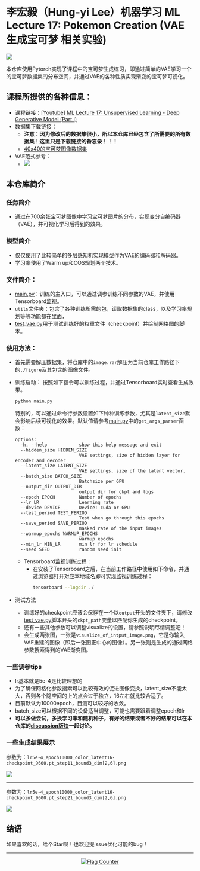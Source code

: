 # 李宏毅（Hung-yi Lee）机器学习 ML Lecture 17: Pokemon Creation (VAE 生成宝可梦 相关实验)
![](./images/task_preview.png)

本仓库使用Pytorch实现了课程中的宝可梦生成练习，即通过简单的VAE学习一个的宝可梦数据集的分布空间，并通过VAE的各种性质实现渐变的宝可梦可视化。
## 课程所提供的各种信息：
- 课程链接：[[Youtube] ML Lecture 17: Unsupervised Learning - Deep Generative Model (Part I)](https://www.youtube.com/watch?v=YNUek8ioAJk&list=PLJV_el3uVTsPy9oCRY30oBPNLCo89yu49&index=27)
- 数据集下载链接：
  - **注意：因为修改后的数据集很小，所以本仓库已经包含了所需要的所有数据集！这里只是下载链接的备忘录！！！**
  - [40x40的宝可梦图像数据集](https://speech.ee.ntu.edu.tw/~tlkagk/courses/ML_2016/Pokemon_creation/image.rar)
- VAE范式参考：
  - ![](./images/slide1.png)
## 本仓库简介
### 任务简介
- 通过在700余张宝可梦图像中学习宝可梦图片的分布，实现变分自编码器（VAE），并可视化学习后得到的效果。
### 模型简介
- 仅仅使用了比较简单的多层感知机实现模型作为VAE的编码器和解码器。
- 学习率使用了Warm up和COS规划两个技术。
### 文件简介：
- [main.py](main.py)：训练的主入口，可以通过调参训练不同参数的VAE，并使用Tensorboard监视。
- `utils`文件夹：包含了各种训练所需的包，读取数据集的class，以及学习率规划等等功能都在里面，
- [test_vae.py](test_vae.py)用于测试训练好的权重文件（checkpoint）并绘制网格图的脚本。
### 使用方法：

- 首先需要解压数据集，将仓库中的`image.rar`解压为当前仓库工作路径下的`./figure`及其包含的图像文件。


- 训练启动：
按照如下指令可以训练过程，并通过Tensorboard实时查看生成效果。
  ```bash
  python main.py
  ```
  特别的，可以通过命令行参数设置如下种种训练参数，尤其是`latent_size`默会影响后续可视化的效果。默认值请参考[main.py](main.py)中的`get_args_parser`函数：
  ```
  options:
    -h, --help            show this help message and exit
    --hidden_size HIDDEN_SIZE
                          VAE settings, size of hidden layer for encoder and decoder
    --latent_size LATENT_SIZE
                          VAE settings, size of the latent vector.
    --batch_size BATCH_SIZE
                          Batchsize per GPU
    --output_dir OUTPUT_DIR
                          output dir for ckpt and logs
    --epoch EPOCH         Number of epochs
    --lr LR               Learning rate
    --device DEVICE       Device: cuda or GPU
    --test_period TEST_PERIOD
                          Test when go through this epochs
    --save_period SAVE_PERIOD
                          masked rate of the input images
    --warmup_epochs WARMUP_EPOCHS
                          warmup epochs
    --min_lr MIN_LR       min lr for lr schedule
    --seed SEED           random seed init
  ```

  - Tensorboard监视训练过程：
    - 在安装了Tensorboard之后，在当前工作路径中使用如下命令，并通过浏览器打开对应本地域名即可实现监视训练过程：
      ```bash
      tensorboard --logdir ./
      ```

- 测试方法
  - 训练好的checkpoint应该会保存在一个以`output`开头的文件夹下，请修改[test_vae.py](./test_vae.py)脚本开头的`ckpt_path`变量以匹配你生成的checkpoint。
  - 还有一些其他参数可以调整visualize的设置，请参照说明尽情调整吧！
  - 会生成两张图，一张是`visualize_of_intput_image.png`，它是你输入VAE重建的图像（即后一张图正中心的图像）。另一张则是生成的通过网格参数搜索得到的VAE渐变图。

### 一些调参tips
- lr基本就是5e-4是比较理想的
- 为了确保网格化参数搜索可以比较有效的促进图像变换，latent_size不能太大，否则各个隐空间的上的点会过于独立，16左右就比较合适了。
- 目前默认为10000epoch，目测可以较好的收敛。
- batch_size可以根据不同的设备适当调整，可能也需要跟着调整epoch和lr
- **可以多做尝试，多换学习率和随机种子，有好的结果或者不好的结果可以在本仓库的[discussion版块](https://github.com/SunnyHaze/VAEE-Pokemon-Creation/discussions)一起讨论。**


### 一些生成结果展示
参数为：`lr5e-4_epoch10000_color_latent16-checkpoint_9600.pt_step11_bound3_dim[2,6].png`

![](./images/grid_img_output_dir_lr5e-4_epoch10000_color_latent16-checkpoint_9600.pt_step11_bound3_dim[2,%206].png)
********
参数为：`lr5e-4_epoch10000_color_latent16-checkpoint_9600.pt_step21_bound3_dim[2,6].png`

![](./images/grid_img_output_dir_lr5e-4_epoch10000_color_latent16-checkpoint_9600.pt_step21_bound2_dim[2,%206].png)


## 结语
如果喜欢的话，给个Star呗！也欢迎提issue优化可能的bug！

----------

<div align="center"><a href="https://info.flagcounter.com/Ks77"><img src="https://s11.flagcounter.com/count2/Ks77/bg_FFFFFF/txt_000000/border_CCCCCC/columns_3/maxflags_12/viewers_0/labels_1/pageviews_1/flags_0/percent_0/" alt="Flag Counter" border="0"></a></div>
